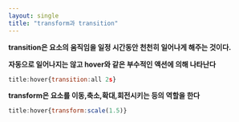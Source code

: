 ```yaml
---
layout: single
title: "transform과 transition"
---
```


**transition은 요소의 움직임을 일정 시간동안 천천히 일어나게 해주는 것이다.**

**자동으로 일어나지는 않고 hover와 같은 부수적인 액션에 의해 나타난다**

```javascript
title:hover{transition:all 2s}
```

**transform은 요소를 이동,축소,확대,회전시키는 등의 역할을 한다**

```javascript
title:hover{transform:scale(1.5)}
```

